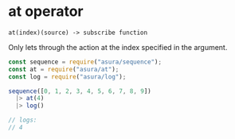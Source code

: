 # at operator

`at(index)(source) -> subscribe function`

Only lets through the action at the
index specified in the argument.

```js
const sequence = require("asura/sequence");
const at = require("asura/at");
const log = require("asura/log");

sequence([0, 1, 2, 3, 4, 5, 6, 7, 8, 9])
  |> at(4)
  |> log()

// logs:
// 4
```